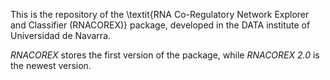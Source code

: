 This is the repository of the \textit{RNA Co-Regulatory Network Explorer and Classifier (RNACOREX)} package, developed in the DATA institute of Universidad de Navarra.

*RNACOREX* stores the first version of the package, while *RNACOREX 2.0* is the newest version.

